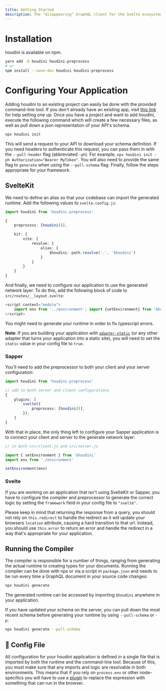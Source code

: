 ```yaml
---
title: Getting Started
description: The "disappearing" GraphQL client for the Svelte ecosystem
---
```


# Installation

houdini is available on npm.

```sh
yarn add -D houdini houdini-preprocess
# or
npm install --save-dev houdini houdini-preprocess
```

# Configuring Your Application

Adding houdini to an existing project can easily be done with the provided command-line tool. If you don't already have an existing app, visit [this link](https://kit.svelte.dev/docs) for help setting one up. Once you have a project and want to add houdini, execute the following command which will create a few necessary files, as well as pull down a json representation of your API's schema.

```sh
npx houdini init
```

This will send a request to your API to download your schema definition. If you need
headers to authenticate this request, you can pass them in with the `--pull-header`
flag (abbreviated `-ph`). For example,
`npx houdini init -ph Authorization="Bearer MyToken"`.
You will also need to provide the same flag to `generate` when using the
`--pull-schema` flag.
Finally, follow the steps appropriate for your framework.

## SvelteKit

We need to define an alias so that your codebase can import the generated runtime. Add the following values to `svelte.config.js`:

```typescript
import houdini from 'houdini-preprocess'

{
    preprocess: [houdini()],

    kit: {
        vite: {
            resolve: {
                alias: {
                    $houdini: path.resolve('.', '$houdini')
                }
            }
        }
    }
}
```

And finally, we need to configure our application to use the generated network layer. To do this, add the following block of code to `src/routes/__layout.svelte`:

```typescript
<script context="module">
	import env from '../environment'; import {setEnvironment} from '$houdini'; setEnvironment(env);
</script>
```

You might need to generate your runtime in order to fix typescript errors.

**Note**: If you are building your application with
[`adapter-static`](https://github.com/sveltejs/kit/tree/master/packages/adapter-static) (or any other adapter that turns
your application into a static site), you will need to set the `static` value in your config file to `true`.

### Sapper

You'll need to add the preprocessor to both your client and your server configuration:

```typescript
import houdini from 'houdini-preprocess'

// add to both server and client configurations
{
	plugins: [
		svelte({
			preprocess: [houdini()],
		}),
	]
}
```

With that in place, the only thing left to configure your Sapper application is to connect your client and server to the generate network layer:

```typescript
// in both src/client.js and src/server.js

import { setEnvironment } from '$houdini'
import env from './environment'

setEnvironment(env)
```

### Svelte

If you are working on an application that isn't using SvelteKit or Sapper, you have to configure the
compiler and preprocessor to generate the correct logic by setting the `framework` field in your
config file to `"svelte"`.

Please keep in mind that returning the response from a query, you should not rely on `this.redirect` to handle the
redirect as it will update your browsers `location` attribute, causing a hard transition to that url. Instead, you should
use `this.error` to return an error and handle the redirect in a way that's appropriate for your application.

## Running the Compiler

The compiler is responsible for a number of things, ranging from generating the actual runtime
to creating types for your documents. Running the compiler can be done with npx or via a script
in `package.json` and needs to be run every time a GraphQL document in your source code changes:

```sh
npx houdini generate
```

The generated runtime can be accessed by importing `$houdini` anywhere in your application.

If you have updated your schema on the server, you can pull down the most recent schema before generating your runtime by using `--pull-schema` or `-p`:

```sh
npx houdini generate --pull-schema
```

## 📄&nbsp;Config File

All configuration for your houdini application is defined in a single file that is imported by both the runtime and the
command-line tool. Because of this, you must make sure that any imports and logic are resolvable in both environments.
This means that if you rely on `process.env` or other node-specifics you will have to use a
[plugin](https://www.npmjs.com/package/vite-plugin-replace) to replace the expression with something that can run in the browser.
